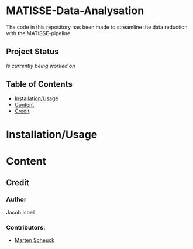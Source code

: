 # MATISSE-Data-Analysation

The code in this repository has been made to streamline the data reduction with the MATISSE-pipeline

## Project Status
_Is currently being worked on_

## Table of Contents
* [Installation/Usage](#Installation/Usage)
* [Content](#Content)
* [Credit](#Credit)

# Installation/Usage

# Content

## Credit
### Author
Jacob Isbell
### Contributors:
* [Marten Scheuck](#https://github.com/MBSck/)
